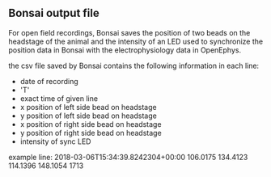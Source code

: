 
## Bonsai output file

For open field recordings, Bonsai saves the position of two beads on the headstage of the animal and the intensity of an LED used to synchronize the position data in Bonsai with the electrophysiology data in OpenEphys.

the csv file saved by Bonsai contains the following information in each line:
- date of recording
- 'T'
- exact time of given line
- x position of left side bead on headstage
- y position of left side bead on headstage
- x position of right side bead on headstage
- y position of right side bead on headstage
- intensity of sync LED

example line:
2018-03-06T15:34:39.8242304+00:00 106.0175 134.4123 114.1396 148.1054 1713 
